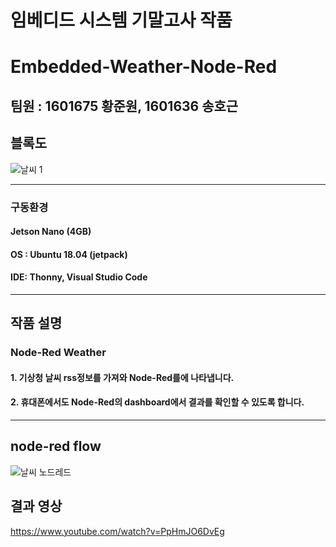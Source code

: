 # 임베디드 시스템 기말고사 작품
# Embedded-Weather-Node-Red
## 팀원 : 1601675 황준원, 1601636 송호근

## 블록도
![날씨 1](https://user-images.githubusercontent.com/65066914/174581913-23b5643b-e6da-47e8-a003-4e78ee7e7490.PNG)
___
### 구동환경
#### Jetson Nano (4GB)
#### OS : Ubuntu 18.04 (jetpack)
#### IDE: Thonny, Visual Studio Code
___
## 작품 설명
### Node-Red Weather
#### 1. 기상청 날씨 rss정보를 가져와 Node-Red를에 나타냅니다.
#### 2. 휴대폰에서도 Node-Red의 dashboard에서 결과를 확인할 수 있도록 합니다. 
___
## node-red flow
![날씨 노드레드](https://user-images.githubusercontent.com/65066914/174582874-29b224a6-f4f6-45f4-af86-8e0bb312d24a.PNG)

## 결과 영상
https://www.youtube.com/watch?v=PpHmJO6DvEg
